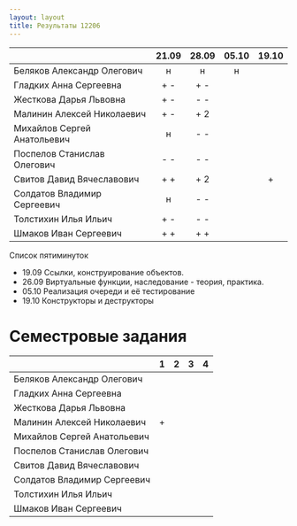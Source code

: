 ```yaml
---
layout: layout
title: Результаты 12206
---
```

|                             |21.09|28.09|05.10|19.10|
|-----------------------------|:---:|:---:|:---:|:---:|
|Беляков Александр Олегович   |  н  |  н  |  н  |     | 
|Гладких Анна Сергеевна       | + - | + - |     |     |  
|Жесткова Дарья Львовна       | + - | - - |     |     | 
|Малинин Алексей Николаевич   | + - | + 2 |     |     |   
|Михайлов Сергей Анатольевич  |  н  | - - |     |     |   
|Поспелов Станислав Олегович  | - - | - - |     |     | 
|Свитов Давид Вячеславович    | + + | + 2 |     |  +  |  
|Солдатов Владимир Сергеевич  |  н  | - - |     |     |   
|Толстихин Илья Ильич         | + - | - - |     |     |  
|Шмаков Иван Сергеевич        | + + | + + |     |     |  

Список пятиминуток

  * 19.09 Ссылки, конструирование объектов.
  * 26.09 Виртуальные функции, наследование - теория, практика.
  * 05.10 Реализация очереди и её тестирование
  * 19.10 Конструкторы и деструкторы

Семестровые задания
===================
|                             | 1 | 2 | 3 | 4 |
|-----------------------------|:-:|:-:|:-:|:-:|
|Беляков Александр Олегович   |   |   |   |   |
|Гладких Анна Сергеевна       |   |   |   |   |
|Жесткова Дарья Львовна       |   |   |   |   |
|Малинин Алексей Николаевич   | + |   |   |   |
|Михайлов Сергей Анатольевич  |   |   |   |   |
|Поспелов Станислав Олегович  |   |   |   |   |
|Свитов Давид Вячеславович    |   |   |   |   |
|Солдатов Владимир Сергеевич  |   |   |   |   |
|Толстихин Илья Ильич         |   |   |   |   |
|Шмаков Иван Сергеевич        |   |   |   |   |